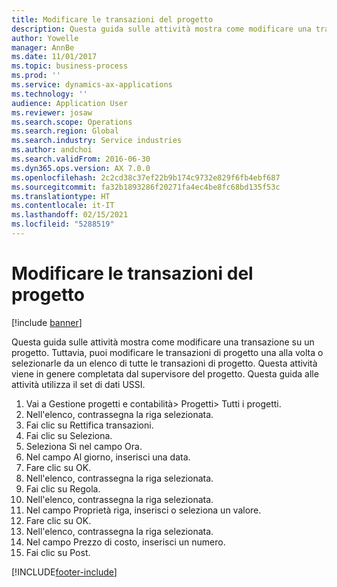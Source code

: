 ```yaml
---
title: Modificare le transazioni del progetto
description: Questa guida sulle attività mostra come modificare una transazione su un progetto.
author: Yowelle
manager: AnnBe
ms.date: 11/01/2017
ms.topic: business-process
ms.prod: ''
ms.service: dynamics-ax-applications
ms.technology: ''
audience: Application User
ms.reviewer: josaw
ms.search.scope: Operations
ms.search.region: Global
ms.search.industry: Service industries
ms.author: andchoi
ms.search.validFrom: 2016-06-30
ms.dyn365.ops.version: AX 7.0.0
ms.openlocfilehash: 2c2cd38c37ef22b9b174c9732e829f6fb4ebf687
ms.sourcegitcommit: fa32b1893286f20271fa4ec4be8fc68bd135f53c
ms.translationtype: HT
ms.contentlocale: it-IT
ms.lasthandoff: 02/15/2021
ms.locfileid: "5288519"
---
```

# <a name="adjust-project-transactions"></a>Modificare le transazioni del progetto

[!include [banner](../../includes/banner.md)]

Questa guida sulle attività mostra come modificare una transazione su un progetto. Tuttavia, puoi modificare le transazioni di progetto una alla volta o selezionarle da un elenco di tutte le transazioni di progetto. Questa attività viene in genere completata dal supervisore del progetto. Questa guida alle attività utilizza il set di dati USSI.

1. Vai a Gestione progetti e contabilità> Progetti> Tutti i progetti. 
2. Nell'elenco, contrassegna la riga selezionata. 
3. Fai clic su Rettifica transazioni. 
4. Fai clic su Seleziona. 
5. Seleziona Sì nel campo Ora. 
6. Nel campo Al giorno, inserisci una data. 
7. Fare clic su OK. 
8. Nell'elenco, contrassegna la riga selezionata. 
9. Fai clic su Regola. 
10. Nell'elenco, contrassegna la riga selezionata. 
11. Nel campo Proprietà riga, inserisci o seleziona un valore. 
12. Fare clic su OK. 
13. Nell'elenco, contrassegna la riga selezionata. 
14. Nel campo Prezzo di costo, inserisci un numero. 
15. Fai clic su Post. 


[!INCLUDE[footer-include](../../includes/footer-banner.md)]